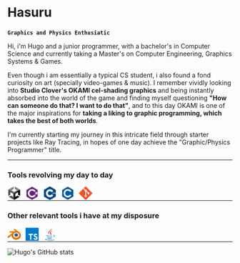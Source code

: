 # Hasuru

**`Graphics and Physics Enthusiatic`**

Hi, i'm Hugo and a junior programmer, with a bachelor's in Computer Science and currently taking a Master's on Computer Engineering, Graphics Systems & Games.

Even though i am essentially a typical CS student, i also found a fond curiosity on art (specially video-games & music). I remember vividly looking into **Studio Clover's OKAMI cel-shading graphics** and being instantly absorbed into the world of the game and finding myself questioning **"How can someone do that? I want to do that"**, and to this day OKAMI is one of the major inspirations for **taking a liking to graphic programming, which takes the best of both worlds**.

I'm currently starting my journey in this intricate field through starter projects like Ray Tracing, in hopes of one day achieve the "Graphic/Physics Programmer" title.

---
### Tools revolving my day to day
<img align="left" alt="Unity" width="30px" style="padding-right:10px;" src="https://github.com/devicons/devicon/blob/v2.15.1/icons/unity/unity-original.svg" />
<img align="left" alt="C#" width="30px" style="padding-right:10px;" src="https://github.com/devicons/devicon/blob/v2.15.1/icons/csharp/csharp-plain.svg" />
<img align="left" alt="C++" width="30px" style="padding-right:10px;" src="https://github.com/devicons/devicon/blob/v2.15.1/icons/cplusplus/cplusplus-plain.svg" />
<img align="left" alt="C" width="30px" style="padding-right:10px;" src="https://github.com/devicons/devicon/blob/v2.15.1/icons/c/c-plain.svg" />
<img align="left" alt="git" width="30px" style="padding-right:10px;" src="https://github.com/devicons/devicon/blob/v2.15.1/icons/git/git-plain.svg" />
<br />

---
### Other relevant tools i have at my disposure
<img align="left" alt="Blender" width="30px" style="padding-right:10px;" src="https://github.com/devicons/devicon/blob/v2.15.1/icons/blender/blender-original.svg" />
<img align="left" alt="Typescript" width="30px" style="padding-right:10px;" src="https://github.com/devicons/devicon/blob/v2.15.1/icons/typescript/typescript-plain.svg" />
<img align="left" alt="Java" width="30px" style="padding-right:10px;" src="https://github.com/devicons/devicon/blob/v2.15.1/icons/java/java-original.svg" />
<br />

---

   ![Hugo's GitHub stats](https://github-readme-stats.vercel.app/api?username=Hasuru&show_icons=true&theme=gruvbox)

